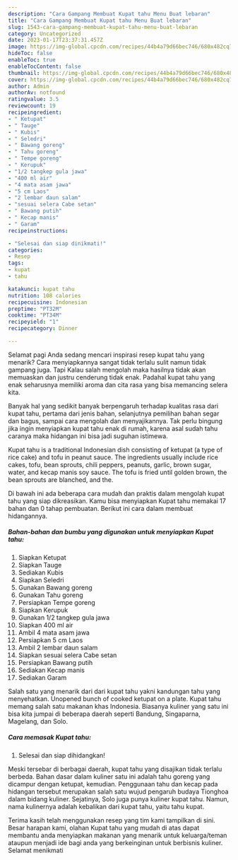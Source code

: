 ```yaml
---
description: "Cara Gampang Membuat Kupat tahu Menu Buat lebaran"
title: "Cara Gampang Membuat Kupat tahu Menu Buat lebaran"
slug: 1543-cara-gampang-membuat-kupat-tahu-menu-buat-lebaran
category: Uncategorized
date: 2023-01-17T23:37:31.457Z
image: https://img-global.cpcdn.com/recipes/44b4a79d66bec746/680x482cq70/kupat-tahu-foto-resep-utama.jpg
hideToc: false
enableToc: true
enableTocContent: false
thumbnail: https://img-global.cpcdn.com/recipes/44b4a79d66bec746/680x482cq70/kupat-tahu-foto-resep-utama.jpg
cover: https://img-global.cpcdn.com/recipes/44b4a79d66bec746/680x482cq70/kupat-tahu-foto-resep-utama.jpg
author: Admin
authorAv: notfound
ratingvalue: 3.5
reviewcount: 19
recipeingredient:
- " Ketupat"
- " Tauge"
- " Kubis"
- " Seledri"
- " Bawang goreng"
- " Tahu goreng"
- " Tempe goreng"
- " Kerupuk"
- "1/2 tangkep gula jawa"
- "400 ml air"
- "4 mata asam jawa"
- "5 cm Laos"
- "2 lembar daun salam"
- "sesuai selera Cabe setan"
- " Bawang putih"
- " Kecap manis"
- " Garam"
recipeinstructions:

- "Selesai dan siap dinikmati!"
categories:
- Resep
tags:
- kupat
- tahu

katakunci: kupat tahu 
nutrition: 108 calories
recipecuisine: Indonesian
preptime: "PT32M"
cooktime: "PT34M"
recipeyield: "1"
recipecategory: Dinner

---
```



Selamat pagi Anda sedang mencari inspirasi resep kupat tahu yang menarik? Cara menyiapkannya sangat tidak terlalu sulit namun tidak gampang juga. Tapi Kalau salah mengolah maka hasilnya tidak akan memuaskan dan justru cenderung tidak enak. Padahal kupat tahu yang enak seharusnya memiliki aroma dan cita rasa yang bisa memancing selera kita.


Banyak hal yang sedikit banyak berpengaruh terhadap kualitas rasa dari kupat tahu, pertama dari jenis bahan, selanjutnya pemilihan bahan segar dan bagus, sampai cara mengolah dan menyajikannya. Tak perlu bingung jika ingin menyiapkan kupat tahu enak di rumah, karena asal sudah tahu caranya maka hidangan ini bisa jadi suguhan istimewa.

Kupat tahu is a traditional Indonesian dish consisting of ketupat (a type of rice cake) and tofu in peanut sauce. The ingredients usually include rice cakes, tofu, bean sprouts, chili peppers, peanuts, garlic, brown sugar, water, and kecap manis soy sauce. The tofu is fried until golden brown, the bean sprouts are blanched, and the.


Di bawah ini ada beberapa cara mudah dan praktis dalam mengolah kupat tahu yang siap dikreasikan. Kamu bisa menyiapkan Kupat tahu memakai 17 bahan dan 0 tahap pembuatan. Berikut ini cara dalam membuat hidangannya.

<!--inarticleads1-->

##### Bahan-bahan dan bumbu yang digunakan untuk menyiapkan Kupat tahu:

1. Siapkan  Ketupat
1. Siapkan  Tauge
1. Sediakan  Kubis
1. Siapkan  Seledri
1. Gunakan  Bawang goreng
1. Gunakan  Tahu goreng
1. Persiapkan  Tempe goreng
1. Siapkan  Kerupuk
1. Gunakan 1/2 tangkep gula jawa
1. Siapkan 400 ml air
1. Ambil 4 mata asam jawa
1. Persiapkan 5 cm Laos
1. Ambil 2 lembar daun salam
1. Siapkan sesuai selera Cabe setan
1. Persiapkan  Bawang putih
1. Sediakan  Kecap manis
1. Sediakan  Garam


Salah satu yang menarik dari dari kupat tahu yakni kandungan tahu yang menyehatkan. Unopened bunch of cooked ketupat on a plate. Kupat tahu memang salah satu makanan khas Indonesia. Biasanya kuliner yang satu ini bisa kita jumpai di beberapa daerah seperti Bandung, Singaparna, Magelang, dan Solo. 

<!--inarticleads2-->

##### Cara memasak Kupat tahu:


1. Selesai dan siap dihidangkan!

Meski tersebar di berbagai daerah, kupat tahu yang disajikan tidak terlalu berbeda. Bahan dasar dalam kuliner satu ini adalah tahu goreng yang dicampur dengan ketupat, kemudian. Penggunaan tahu dan kecap pada hidangan tersebut merupakan salah satu wujud pengaruh budaya Tionghoa dalam bidang kuliner. Sejatinya, Solo juga punya kuliner kupat tahu. Namun, nama kulinernya adalah kebalikan dari kupat tahu, yaitu tahu kupat. 

Terima kasih telah menggunakan resep yang tim kami tampilkan di sini. Besar harapan kami, olahan Kupat tahu yang mudah di atas dapat membantu anda menyiapkan makanan yang menarik untuk keluarga/teman ataupun menjadi ide bagi anda yang berkeinginan untuk berbisnis kuliner. Selamat menikmati
